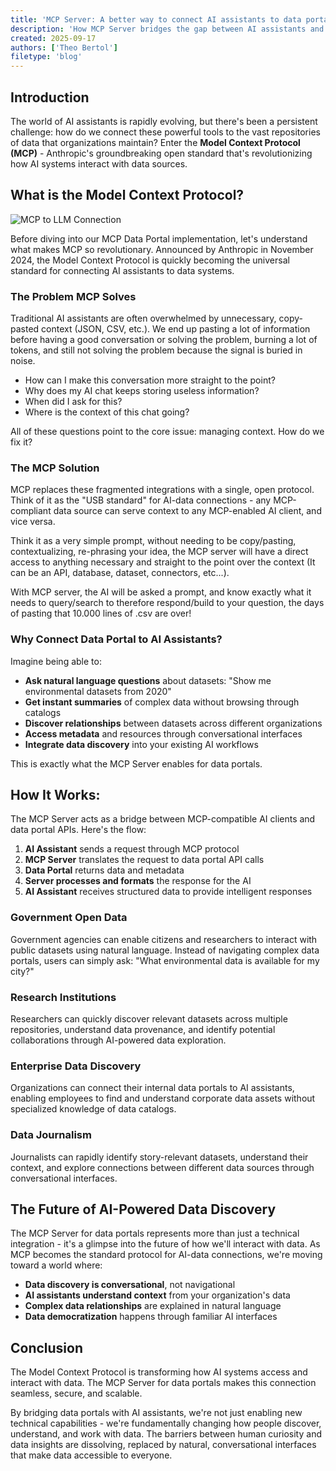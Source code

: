 ```yaml
---
title: 'MCP Server: A better way to connect AI assistants to data portals'
description: 'How MCP Server bridges the gap between AI assistants and data portals, enabling seamless data discovery and interaction for ChatGPT, Claude, and other AI tools for better quality of life and time.'
created: 2025-09-17
authors: ['Theo Bertol']
filetype: 'blog'
---
```


## Introduction

The world of AI assistants is rapidly evolving, but there's been a persistent challenge: how do we connect these powerful tools to the vast repositories of data that organizations maintain? Enter the **Model Context Protocol (MCP)** - Anthropic's groundbreaking open standard that's revolutionizing how AI systems interact with data sources.

## What is the Model Context Protocol?

![MCP to LLM Connection](/static/img/blog/mcp-server-ai-assistants-to-improve-data-portals/mcp-llm.png)

Before diving into our MCP Data Portal implementation, let's understand what makes MCP so revolutionary. Announced by Anthropic in November 2024, the Model Context Protocol is quickly becoming the universal standard for connecting AI assistants to data systems.

### The Problem MCP Solves

Traditional AI assistants are often overwhelmed by unnecessary, copy-pasted context (JSON, CSV, etc.). We end up pasting a lot of information before having a good conversation or solving the problem, burning a lot of tokens, and still not solving the problem because the signal is buried in noise.

- How can I make this conversation more straight to the point?
- Why does my AI chat keeps storing useless information?
- When did I ask for this?
- Where is the context of this chat going?

All of these questions point to the core issue: managing context. How do we fix it?

### The MCP Solution

MCP replaces these fragmented integrations with a single, open protocol. Think of it as the "USB standard" for AI-data connections - any MCP-compliant data source can serve context to any MCP-enabled AI client, and vice versa.

Think it as a very simple prompt, without needing to be copy/pasting, contextualizing, re-phrasing your idea, the MCP server will have a direct access to anything necessary and straight to the point over the context (It can be an API, database, dataset, connectors, etc...).

With MCP server, the AI will be asked a prompt, and know exactly what it needs to query/search to therefore respond/build to your question, the days of pasting that 10.000 lines of .csv are over!

### Why Connect Data Portal to AI Assistants?

Imagine being able to:

- **Ask natural language questions** about datasets: "Show me environmental datasets from 2020"
- **Get instant summaries** of complex data without browsing through catalogs
- **Discover relationships** between datasets across different organizations
- **Access metadata** and resources through conversational interfaces
- **Integrate data discovery** into your existing AI workflows

This is exactly what the MCP Server enables for data portals.

## How It Works:

The MCP Server acts as a bridge between MCP-compatible AI clients and data portal APIs. Here's the flow:

1. **AI Assistant** sends a request through MCP protocol
2. **MCP Server** translates the request to data portal API calls
3. **Data Portal** returns data and metadata
4. **Server processes and formats** the response for the AI
5. **AI Assistant** receives structured data to provide intelligent responses

### Government Open Data
Government agencies can enable citizens and researchers to interact with public datasets using natural language. Instead of navigating complex data portals, users can simply ask: "What environmental data is available for my city?"

### Research Institutions
Researchers can quickly discover relevant datasets across multiple repositories, understand data provenance, and identify potential collaborations through AI-powered data exploration.

### Enterprise Data Discovery
Organizations can connect their internal data portals to AI assistants, enabling employees to find and understand corporate data assets without specialized knowledge of data catalogs.

### Data Journalism
Journalists can rapidly identify story-relevant datasets, understand their context, and explore connections between different data sources through conversational interfaces.

## The Future of AI-Powered Data Discovery

The MCP Server for data portals represents more than just a technical integration - it's a glimpse into the future of how we'll interact with data. As MCP becomes the standard protocol for AI-data connections, we're moving toward a world where:

- **Data discovery is conversational**, not navigational
- **AI assistants understand context** from your organization's data
- **Complex data relationships** are explained in natural language
- **Data democratization** happens through familiar AI interfaces

## Conclusion

The Model Context Protocol is transforming how AI systems access and interact with data. The MCP Server for data portals makes this connection seamless, secure, and scalable.

By bridging data portals with AI assistants, we're not just enabling new technical capabilities - we're fundamentally changing how people discover, understand, and work with data. The barriers between human curiosity and data insights are dissolving, replaced by natural, conversational interfaces that make data accessible to everyone.